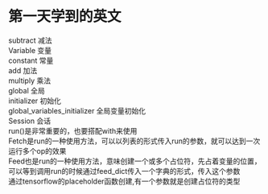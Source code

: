 # 第一天学到的英文

subtract        减法<br>
Variable        变量<br>
constant        常量<br>
add             加法<br>
multiply        乘法<br>
global          全局<br>
initializer     初始化<br>
global_variables_initializer 全局变量初始化<br>
Session         会话<br>
run()是非常重要的，也要搭配with来使用<br>
Fetch是run的一种使用方法，可以以列表的形式传入run的参数，就可以达到一次运行多个op的效果<br>
Feed也是run的一种使用方法，意味创建一个或多个占位符，先占着变量的位置，可以等到调用run的时候通过feed_dict传入一个字典的形式，传入这个参数<br>
通过tensorflow的placeholder函数创建,有一个参数就是创建占位符的类型<br>
